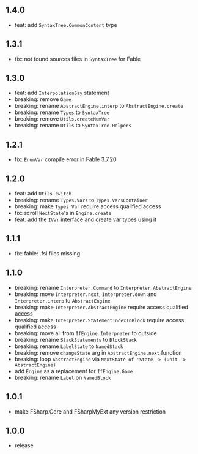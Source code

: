 ## 1.4.0
* feat: add `SyntaxTree.CommonContent` type

## 1.3.1
* fix: not found sources files in `SyntaxTree` for Fable

## 1.3.0
* feat: add `InterpolationSay` statement
* breaking: remove `Game`
* breaking: rename `AbstractEngine.interp` to `AbstractEngine.create`
* breaking: rename `Types` to `SyntaxTree`
* breaking: remove `Utils.createNumVar`
* breaking: rename `Utils` to `SyntaxTree.Helpers`

## 1.2.1
* fix: `EnumVar` compile error in Fable 3.7.20

## 1.2.0
* feat: add `Utils.switch`
* breaking: rename `Types.Vars` to `Types.VarsContainer`
* breaking: make `Types.Var` require access qualified access
* fix: scroll `NextState`'s in `Engine.create`
* feat: add the `IVar` interface and create var types using it

## 1.1.1
* fix: fable: .fsi files missing

## 1.1.0
* breaking: rename `Interpreter.Command` to `Interpreter.AbstractEngine`
* breaking: move `Interpreter.next`, `Interpreter.down` and `Interpreter.interp` to `AbstractEngine`
* breaking: make `Interpreter.AbstractEngine` require access qualified access
* breaking: make `Interpreter.StatementIndexInBlock` require access qualified access
* breaking: move all from `IfEngine.Interpreter` to outside
* breaking: rename `StackStatements` to `BlockStack`
* breaking: rename `LabelState` to `NamedStack`
* breaking: remove `changeState` arg in `AbstractEngine.next` function
* breaking: loop `AbstractEngine` via `NextState of 'State -> (unit -> AbstractEngine)`
* add `Engine` as a replacement for `IfEngine.Game`
* breaking: rename `Label` on `NamedBlock`

## 1.0.1
* make FSharp.Core and FSharpMyExt any version restriction

## 1.0.0
* release
